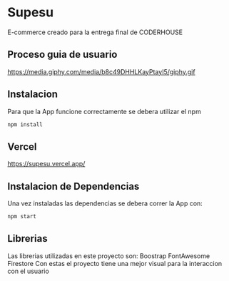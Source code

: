 # Supesu

E-commerce creado para la entrega final de CODERHOUSE

## Proceso guia de usuario
https://media.giphy.com/media/b8c49DHHLKayPtayI5/giphy.gif

## Instalacion

Para que la App funcione correctamente  se debera utilizar el npm 

```bash
npm install
```

## Vercel
https://supesu.vercel.app/

## Instalacion de Dependencias
Una vez instaladas las dependencias se debera correr la App con: 

```bash
npm start
```

## Librerias
Las librerias utilizadas en este proyecto son:
Boostrap
FontAwesome
Firestore
Con estas el proyecto tiene una mejor visual para la interaccion con el usuario
##

